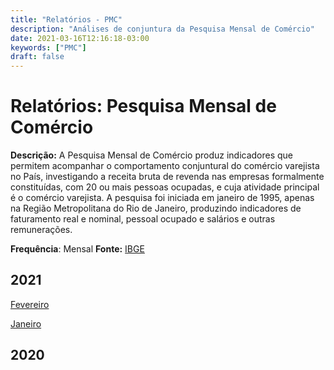 ```yaml
---
title: "Relatórios - PMC"
description: "Análises de conjuntura da Pesquisa Mensal de Comércio"
date: 2021-03-16T12:16:18-03:00
keywords: ["PMC"]
draft: false
---
```


# Relatórios: Pesquisa Mensal de Comércio

**Descrição:** A Pesquisa Mensal de Comércio produz indicadores que  permitem acompanhar o comportamento conjuntural do comércio varejista no País, investigando a receita bruta de revenda nas empresas formalmente  constituídas, com 20 ou mais pessoas ocupadas, e cuja atividade  principal é o comércio varejista. A pesquisa foi iniciada em janeiro de  1995, apenas na Região Metropolitana do Rio de Janeiro, produzindo  indicadores de faturamento real e nominal, pessoal ocupado e salários e  outras remunerações.

**Frequência**: Mensal **Fonte:** [IBGE](https://www.ibge.gov.br/estatisticas/economicas/comercio/9227-pesquisa-mensal-de-comercio.html?=&t=o-que-e)




## 2021


[Fevereiro](/relatorios_pmc/PMC_022021.pdf)


[Janeiro](/relatorios_pmc/PMC_012021.pdf)

## 2020